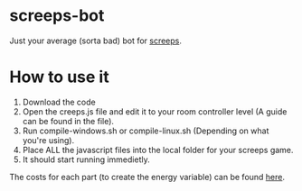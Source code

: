 # screeps-bot
Just your average (sorta bad) bot for [screeps](https://screeps.com/).

# How to use it
1. Download the code
2. Open the creeps.js file and edit it to your room controller level (A guide can be found in the file).
3. Run compile-windows.sh or compile-linux.sh (Depending on what you're using).
4. Place ALL the javascript files into the local folder for your screeps game.
5. It should start running immedietly.

The costs for each part (to create the energy variable) can be found [here](https://screeps.fandom.com/wiki/Creep).
